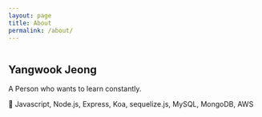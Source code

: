 ```yaml
---
layout: page
title: About
permalink: /about/
---
```


<img src="http://drive.google.com/uc?export=view&id=1a-jqeWFzugtREEuBOvLmwo6QpfTUF080" title="" class="profile">

## Yangwook Jeong

A Person who wants to learn constantly.

💪 Javascript, Node.js, Express, Koa, sequelize.js, MySQL, MongoDB, AWS
